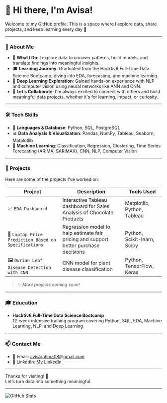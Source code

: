 # 👋 Hi there, I'm Avisa!

Welcome to my GitHub profile. This is a space where I explore data, share projects, and keep learning every day 🚀

---

### 🚀 About Me

- 📌 **What I Do**: I explore data to uncover patterns, build models, and translate findings into meaningful insights.  
- 🎓 **Learning Journey**: Graduated from the Hacktiv8 Full-Time Data Science Bootcamp, diving into EDA, forecasting, and machine learning.  
- 🤖 **Deep Learning Exploration**: Gained hands-on experience with NLP and computer vision using neural networks like ANN and CNN.  
- 🤝 **Let’s Collaborate**: I'm always excited to connect with others and build meaningful data projects, whether it's for learning, impact, or curiosity.

---

### 🛠 Tech Skills

- 🐍 **Languages & Database**: Python, SQL, PostgreSQL  
- 📊 **Data Analysis & Visualization**: Pandas, NumPy, Tableau, Seaborn, Matplotlib  
- 🤖 **Machine Learning**: Classification, Regression, Clustering, Time Series Forecasting (ARIMA, SARIMAX), CNN, NLP, Computer Vision

---

### 📂 Projects

Here are some of the projects I've worked on:

| Project | Description | Tools Used |
|--------|-------------|-------------|
| 📈 `EDA Dashboard` | Interactive Tableau dashboard for Sales Analysis of Chocolate Products | Matplotlib, Python, Tableau |
| 🧠 `Laptop Price Prediction Based on Specifications` | Regression model to help estimate fair pricing and support better purchase decisions | Python, Scikit-learn, Scipy |
| 🖼️ `Durian Leaf Disease Detection with CNN` | CNN model for plant disease classification | Python, TensorFlow, Keras |

> ✨ *More projects coming soon!*

---

### 🎓 Education

- **Hacktiv8 Full-Time Data Science Bootcamp**  
  12-week intensive training program covering Python, SQL, EDA, Machine Learning, NLP, and Deep Learning

---

### 📫 Contact Me

- 📧 Email: [avisarahma08@gmail.com](avisarahma08@gmail.com)
- 💼 LinkedIn: [My LinkedIn](https://www.linkedin.com/in/avisa-rahma-benedicta-7b354a200/)  

<!--
- 🌐 Portfolio / Website (optional): [your-portfolio.com](https://your-portfolio.com)
-->

---

Thanks for visiting! 🙌  
Let’s turn data into something meaningful.


---

![GitHub Stats](https://github-readme-stats.vercel.app/api?username=avisarahmab&show_icons=true&theme=radical)


<!--
**avisarahmab/avisarahmab** is a ✨ _special_ ✨ repository because its `README.md` (this file) appears on your GitHub profile.

Here are some ideas to get you started:

- 🔭 I’m currently working on ...
- 🌱 I’m currently learning ...
- 👯 I’m looking to collaborate on ...
- 🤔 I’m looking for help with ...
- 💬 Ask me about ...
- 📫 How to reach me: ...
- 😄 Pronouns: ...
- ⚡ Fun fact: ...
-->
